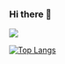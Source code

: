 ### Hi there 👋
![](https://badge42.herokuapp.com/api/stats/rsudo?cursus=42cursus)

[![Top Langs](https://github-readme-stats.vercel.app/api/top-langs/?username=risudo&layout=compact)](https://github.com/risudo/github-readme-stats)

<!--
**r-i0/r-i0** is a ✨ _special_ ✨ repository because its `README.md` (this file) appears on your GitHub profile.

Here are some ideas to get you started:

- 🔭 I’m currently working on ...
- 🌱 I’m currently learning ...
- 👯 I’m looking to collaborate on ...
- 🤔 I’m looking for help with ...
- 💬 Ask me about ...
- 📫 How to reach me: ...
- 😄 Pronouns: ...
- ⚡ Fun fact: ...
-->
